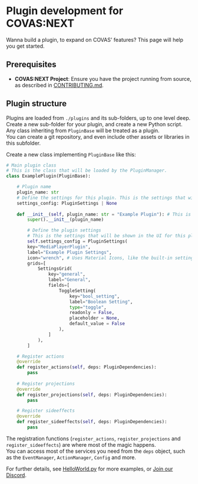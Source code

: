 # Plugin development for COVAS:NEXT

Wanna build a plugin, to expand on COVAS' features? This page will help you get started.

## Prerequisites

*   **COVAS:NEXT Project**: Ensure you have the project running from source, as described in [CONTRIBUTING.md](./CONTRIBUTING.md).

## Plugin structure
Plugins are loaded from `./plugins` and its sub-folders, up to one level deep.  
Create a new sub-folder for your plugin, and create a new Python script. Any class inheriting from `PluginBase` will be treated as a plugin.  
You can create a git repository, and even include other assets or libraries in this subfolder.

Create a new class implementing `PluginBase` like this:  
```python
# Main plugin class
# This is the class that will be loaded by the PluginManager.
class ExamplePlugin(PluginBase):

    # Plugin name
    plugin_name: str
    # Define the settings for this plugin. This is the settings that will be shown in the UI.
    settings_config: PluginSettings | None
    
    def __init__(self, plugin_name: str = "Example Plugin"): # This is the name that will be shown in the UI.
        super().__init__(plugin_name)

        # Define the plugin settings
        # This is the settings that will be shown in the UI for this plugin.
        self.settings_config = PluginSettings(
        key="MediaPlayerPlugin",
        label="Example Plugin Settings",
        icon="wrench", # Uses Material Icons, like the built-in settings-tabs.
        grids=[
            SettingsGrid(
                key="general",
                label="General",
                fields=[
                    ToggleSetting(
                        key="bool_setting",
                        label="Boolean Setting",
                        type="toggle",
                        readonly = False,
                        placeholder = None,
                        default_value = False
                    ),
                ]
            ),
        ]

    # Register actions
    @override
    def register_actions(self, deps: PluginDependencies):
        pass
    
    # Register projections
    @override
    def register_projections(self, deps: PluginDependencies):
        pass

    # Register sideeffects
    @override
    def register_sideeffects(self, deps: PluginDependencies):
        pass
```

The registration functions (`register_actions`, `register_projections` and `register_sideeffects`) are where most of the magic happens.  
You can access most of the services you need from the `deps` object, such as the `EventManager`, `ActionManager`, `Config` and more.

For further details, see [HelloWorld.py](./plugins/HelloWorld.py) for more examples, or [Join our Discord](https://discord.gg/9c58jxVuAT).
